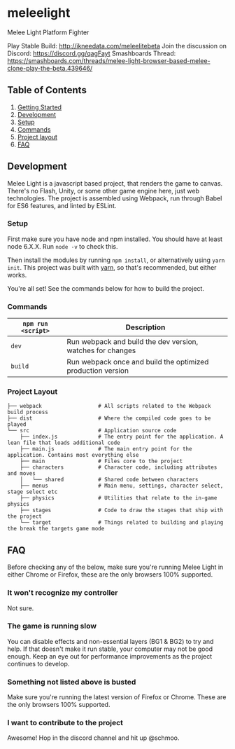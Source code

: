 # meleelight
Melee Light Platform Fighter

Play Stable Build: http://ikneedata.com/meleelitebeta
Join the discussion on Discord: https://discord.gg/qagFayt
Smashboards Thread: https://smashboards.com/threads/melee-light-browser-based-melee-clone-play-the-beta.439646/



## Table of Contents
1. [Getting Started](#getting-started)
2. [Development](#development)
  1. [Setup](#setup)
  2. [Commands](#commands)
  3. [Project layout](#project-layout)
3. [FAQ](#faq)



## Development

Melee Light is a javascript based project, that renders the game to canvas.
There's no Flash, Unity, or some other game engine here, just web technologies.
The project is assembled using Webpack, run through Babel for ES6 features, and
linted by ESLint.

### Setup

First make sure you have node and npm installed. You should have at least node
6.X.X. Run `node -v` to check this.

Then install the modules by running `npm install`, or alternatively using
`yarn init`. This project was built with [yarn](https://yarnpkg.com/), so that's
recommended, but either works.

You're all set! See the commands below for how to build the project.

### Commands

|`npm run <script>`|Description                                                |
|------------------|-----------------------------------------------------------|
|`dev`             |Run webpack and build the dev version, watches for changes |
|`build`           |Run webpack once and build the optimized production version|

### Project Layout

```
├── webpack                  # All scripts related to the Webpack build process
├── dist                     # Where the compiled code goes to be played
└── src                      # Application source code
    ├── index.js             # The entry point for the application. A lean file that loads additional code
    ├── main.js              # The main entry point for the application. Contains most everything else
    ├── main                 # Files core to the project
    ├── characters           # Character code, including attributes and moves
    │   └── shared           # Shared code between characters
    ├── menus                # Main menu, settings, character select, stage select etc
    ├── physics              # Utilities that relate to the in-game physics
    ├── stages               # Code to draw the stages that ship with the project
    └── target               # Things related to building and playing the break the targets game mode
```



## FAQ

Before checking any of the below, make sure you're running Melee Light in either
Chrome or Firefox, these are the only browsers 100% supported.

### It won't recognize my controller

Not sure.

### The game is running slow

You can disable effects and non-essential layers (BG1 & BG2) to try and help.
If that doesn't make it run stable, your computer may not be good enough. Keep
an eye out for performance improvements as the project continues to develop.

### Something not listed above is busted

Make sure you're running the latest version of Firefox or Chrome. These are the
only browsers 100% supported.

### I want to contribute to the project

Awesome! Hop in the discord channel and hit up @schmoo.
